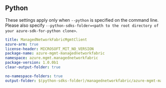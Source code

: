 ## Python

These settings apply only when `--python` is specified on the command line.
Please also specify `--python-sdks-folder=<path to the root directory of your azure-sdk-for-python clone>`.

```yaml $(python)
title: ManagedNetworkFabricMgmtClient
azure-arm: true
license-header: MICROSOFT_MIT_NO_VERSION
package-name: azure-mgmt-managednetworkfabric
namespace: azure.mgmt.managednetworkfabric
package-version: 1.0.0b1
clear-output-folder: true
```

```yaml $(python)
no-namespace-folders: true
output-folder: $(python-sdks-folder)/managednetworkfabric/azure-mgmt-managednetworkfabric/azure/mgmt/managednetworkfabric
```
